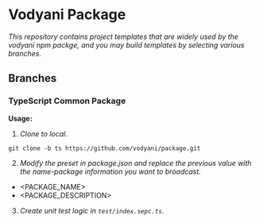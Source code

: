 # Vodyani Package

*This repository contains project templates that are widely used by the vodyani npm packge, and you may build templates by selecting various branches.*

## Branches

### TypeScript Common Package

**Usage:**

1. *Clone to local.*

```
git clone -b ts https://github.com/vodyani/package.git
```

2. *Modify the preset in package.json and replace the previous value with the name-package information you want to broadcast.*

- <PACKAGE_NAME>
- <PACKAGE_DESCRIPTION>

3. *Create unit test logic in `test/index.sepc.ts`.*
